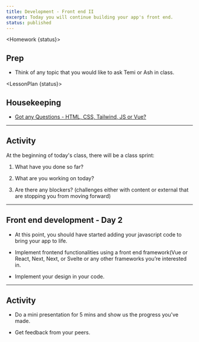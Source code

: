 ```yaml
---
title: Development - Front end II
excerpt: Today you will continue building your app's front end.
status: published
---
```


<script>
	import Homework from "$lib/components/Homework.svelte";
	import LessonPlan from "$lib/components/LessonPlan.svelte";
	import Achievement from "$lib/components/Achievement.svelte";
</script>

<Homework {status}>

<h2>Prep</h2>

- Think of any topic that you would like to ask Temi or Ash in class. 

</Homework>

<LessonPlan {status}>

<h2>Housekeeping</h2>

- [Got any Questions - HTML, CSS, Tailwind, JS or Vue? ](https://ideaboardz.com/for/Topics%20to%20review/5183892)

---

<h2>Activity</h2>

At the beginning of today's class, there will be a class sprint:

1. What have you done so far?

2. What are you working on today?

3. Are there any blockers? (challenges either with content or external that are stopping you from moving forward)

---

<h2>Front end development - Day 2</h2>

- At this point, you should have started adding your javascript code to bring your app to life. 

- Implement frontend functionalities using a front end framework(Vue or React, Next, Next, or Svelte or any other frameworks you’re interested in.

- Implement your design in your code.


---

<h2>Activity</h2>

- Do a mini presentation for 5 mins and show us the progress you've made.

- Get feedback from your peers.

</LessonPlan>
